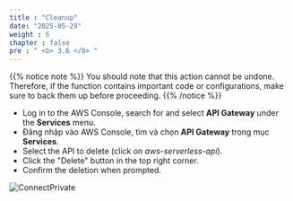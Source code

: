 ```yaml
---
title : "Cleanup"
date: "2025-05-29"
weight : 6
chapter : false
pre : " <b> 3.6 </b> "
---
```



{{% notice note %}}
You should note that this action cannot be undone. Therefore, if the function contains important code or configurations, make sure to back them up before proceeding.
{{% /notice %}}

- Log in to the AWS Console, search for and select **API Gateway** under the **Services** menu.
- Đăng nhập vào AWS Console, tìm và chọn **API Gateway** trong mục **Services**.
- Select the API to delete (click on *aws-serverless-api*).
- Click the "Delete" button in the top right corner.
- Confirm the deletion when prompted.

![ConnectPrivate](../../images/3-Amazon-API-Gateway/3.19.clean.png)